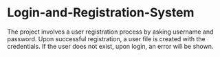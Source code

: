 # Login-and-Registration-System
The project involves a user registration process by asking username and password. Upon successful registration, 
a user file is created with the credentials. If the user does not exist, upon login, an error will be shown.
